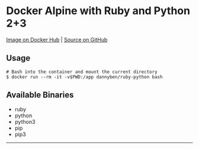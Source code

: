 # Docker Alpine with Ruby and Python 2+3

[Image  on Docker Hub][1] | [Source on GitHub][2]

## Usage

```shell
# Bash into the container and mount the current directory
$ docker run --rm -it -v$PWD:/app dannyben/ruby-python bash
```

## Available Binaries

- ruby
- python
- python3
- pip
- pip3

---

[1]: https://hub.docker.com/r/dannyben/ruby-python/
[2]: https://github.com/DannyBen/docker-ruby-python
